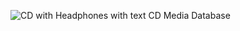 ![CD with Headphones with text CD Media Database](./code/ga/projects/my-project-2/assets/splash-screen.png)